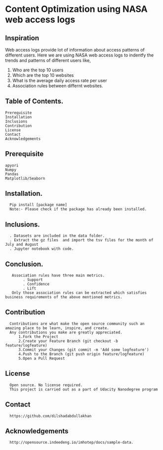 # Content Optimization using NASA web access logs

## Inspiration

Web access logs provide lot of information about access patterns of different users. Here we are using NASA web access logs to indentfy the trends and patterns of different users like,

1. Who are the top 10 users
2. Which are the top 10 websites
3. What is the average daily access rate per user
4. Association rules between differnt websites. 


## Table of Contents.

    Prerequisite
    Installation
    Inclusions
    Contribution
    License
    Contact
    Acknowledgements


## Prerequisite
    apyori 
    Numpy
    Pandas
    Matplotlib/Seaborn
  
  
## Installation.

      Pip install [package name]
      Note:- Please check if the package has already been installed.
      
      
## Inclusions.
      . Datasets are included in the data folder. 
      . Extract the gz files  and import the tsv files for the month of July and August
      . Jupyter notebook with code.
      
## Conclusion. 
       Association rules have three main metrics.
            . Support
            . Confidence
            . Lift
       Only those association rules can be extracted which satisfies business requirements of the above mentioned metrics.      
      
## Contribution

      Contributions are what make the open source community such an amazing place to be learn, inspire, and create. 
      Any contributions you make are greatly appreciated.
          1.Fork the Project
          2.Create your Feature Branch (git checkout -b feature/logfeature)
          3.Commit your Changes (git commit -m 'Add some logfeature')
          4.Push to the Branch (git push origin feature/logfeature)
          5.Open a Pull Request
      
## License
      Open source. No license required.
      This project is carried out as a part of Udacity Nanodegree program
      
## Contact
      https://github.com/dilshadabdullakhan
      
## Acknowledgements
      http://opensource.indeedeng.io/imhotep/docs/sample-data.
      

